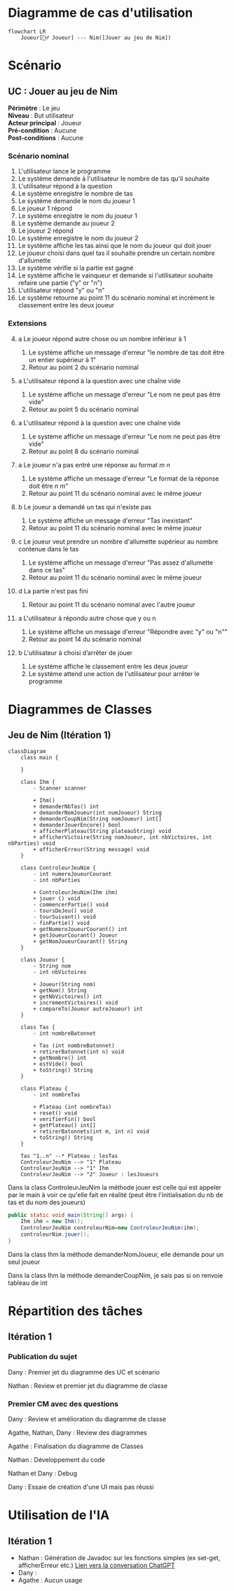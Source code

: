 # Diagramme de cas d'utilisation

```Mermaid
flowchart LR
    Joueur[🧍‍♂️ Joueur] --- Nim([Jouer au jeu de Nim])
```

# Scénario

## **UC : Jouer au jeu de Nim**
**Périmètre** : Le jeu <br>
**Niveau** : But utilisateur <br>
**Acteur principal** : Joueur<br>
**Pré-condition** : Aucune<br>
**Post-conditions** : Aucune

### Scénario nominal

1. L'utilisateur lance le programme
2. Le système demande à l'utilisateur le nombre de tas qu'il souhaite
3. L'utilisateur répond à la question
4. Le système enregistre le nombre de tas
5. Le système demande le nom du joueur 1
6. Le joueur 1 répond
7. Le système enregistre le nom du joueur 1
8. Le système demande au joueur 2
9. Le joueur 2 répond
10. Le système enregistre le nom du joueur 2
11. Le système affiche les tas ainsi que le nom du joueur qui doit jouer
12. Le joueur choisi dans quel tas il souhaite prendre un certain nombre d'allumette 
13. Le système vérifie si la partie est gagné
14. Le système affiche le vainqueur et demande si l'utilisateur souhaite refaire une partie ("y" or "n")
15. L'utilisateur répond "y" ou "n"
16. Le système retourne au point 11 du scénario nominal et incrément le classement entre les deux joueur


### Extensions

4. a Le joueur répond autre chose ou un nombre inférieur à 1
    1. Le système affiche un message d'erreur "le nombre de tas doit être un entier supérieur à 1"
    2. Retour au point 2 du scénario nominal

7. a L'utilisateur répond à la question avec une chaîne vide
    1. Le système affiche un message d'erreur "Le nom ne peut pas être vide"
    2. Retour au point 5 du scénario nominal

10. a L'utilisateur répond à la question avec une chaîne vide
    1. Le système affiche un message d'erreur "Le nom ne peut pas être vide"
    2. Retour au point 8 du scénario nominal

13. a Le joueur n'a pas entré une réponse au format $m\ n$
    1. Le système affiche un message d'erreur "Le format de la réponse doit être $n\ m$"
    2. Retour au point 11 du scénario nominal avec le même joueur

13. b Le joueur a demandé un tas qui n'existe pas
    1. Le système affiche un message d'erreur "Tas inexistant"
    2. Retour au point 11 du scénario nominal avec le même joueur

13. c Le joueur veut prendre un nombre d'allumette supérieur au nombre contenue dans le tas
    1. Le système affiche un message d'erreur "Pas assez d'allumette dans ce tas"
    2. Retour au point 11 du scénario nominal avec le même joueur

13. d La partie n'est pas fini 
    1. Retour au point 11 du scénario nominal avec l'autre joueur

16. a L'utilisateur à répondu autre chose que y ou n
    1. Le système affiche un message d'erreur "Répondre avec "y" ou "n""
    2. Retour au point 14 du scénario nominal

16. b L'utilisateur à choisi d’arrêter de jouer
    1. Le système affiche le classement entre les deux joueur
    2. Le système attend une action de l'utilisateur pour arrêter le programme

# Diagrammes de Classes

## Jeu de Nim (Itération 1)

```mermaid
classDiagram
    class main {

    }

    class Ihm {
        - Scanner scanner

        + Ihm()
        + demanderNbTas() int
        + demanderNomJoueur(int numJoueur) String
        + demanderCoupNim(String nomJoueur) int[]
        + demanderJouerEncore() bool
        + afficherPlateau(String plateauString) void
        + afficherVictoire(String nomJoueur, int nbVictoires, int nbParties) void
        + afficherErreur(String message) void
    }

    class ControleurJeuNim {
        - int numeroJoueurCourant
        - int nbParties
        
        + ControleurJeuNim(Ihm ihm)
        + jouer () void
        - commencerPartie() void
        - toursDeJeu() void
        - tourSuivant() void
        - finPartie() void
        + getNumeroJoueurCourant() int
        + getJoueurCourant() Joueur
        + getNomJoueurCourant() String
    }

    class Joueur {
        - String nom
        - int nbVictoires

        + Joueur(String nom)
        + getNom() String
        + getNbVictoires() int
        + incrementVictoires() void
        + compareTo(Joueur autreJoueur) int
    }

    class Tas {
        - int nombreBatonnet

        + Tas (int nombreBatonnet)
        + retirerBatonnet(int n) void
        + getNombre() int
        + estVide() bool
        + toString() String
    }

    class Plateau {
        - int nombreTas
        
        + Plateau (int nombreTas)
        + reset() void
        + verifierFin() bool
        + getPlateau() int[]
        + retirerBatonnets(int m, int n) void
        + toString() String
    }

    Tas "1..n" --* Plateau : lesTas
    ControleurJeuNim --> "1" Plateau
    ControleurJeuNim --> "1" Ihm
    ControleurJeuNim --> "2" Joueur : lesJoueurs
```



Dans la class ControleurJeuNim la méthode jouer est celle qui est appeler par le main à voir ce qu'elle fait en réalité (peut être l'initialisation du nb de tas et du nom des joueurs)

```java
public static void main(String[] args) {
    Ihm ihm = new Ihm();
    ControleurJeuNim controleurNim=new ControleurJeuNim(ihm);
    controleurNim.jouer();
}
```


Dans la class Ihm la méthode demanderNomJoueur, elle demande pour un seul joueur 

Dans la class Ihm la méthode demanderCoupNim, je sais pas si on renvoie  tableau de int



# Répartition des tâches
## Itération 1

### Publication du sujet

Dany : Premier jet du diagramme des UC et scénario

Nathan : Review et premier jet du diagramme de classe

### Premier CM avec des questions

Dany : Review et amélioration du diagramme de classe

Agathe, Nathan, Dany : Review des diagrammes

Agathe : Finalisation du diagramme de Classes

Nathan : Développement du code

Nathan et Dany : Debug

Dany : Essaie de création d'une UI mais pas réussi


# Utilisation de l'IA
## Itération 1

- Nathan : Génération de Javadoc sur les fonctions simples (ex set-get, afficherErreur etc.) [Lien vers la conversation ChatGPT](https://chat.openai.com/share/2db9f292-a089-4935-a584-acebe06836a9)
- Dany : 
- Agathe : Aucun usage
